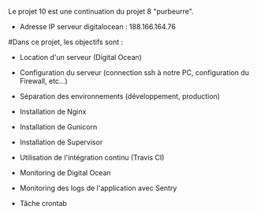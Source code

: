 Le projet 10 est une continuation du projet 8 "purbeurre".

- Adresse IP serveur digitalocean : 188.166.164.76

#Dans ce projet, les objectifs sont :

- Location d'un serveur (Digital Ocean)

- Configuration du serveur (connection ssh à notre PC, configuration du Firewall, etc...)

- Séparation des environnements (développement, production)

- Installation de Nginx

- Installation de Gunicorn

- Installation de Supervisor

- Utilisation de l'intégration continu (Travis CI)

- Monitoring de Digital Ocean

- Monitoring des logs de l'application avec Sentry

- Tâche crontab
